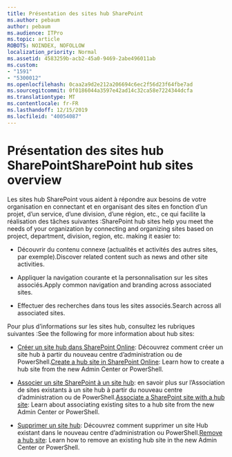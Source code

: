 ```yaml
---
title: Présentation des sites hub SharePoint
ms.author: pebaum
author: pebaum
ms.audience: ITPro
ms.topic: article
ROBOTS: NOINDEX, NOFOLLOW
localization_priority: Normal
ms.assetid: 4583259b-acb2-45a0-9469-2abe496011ab
ms.custom:
- "1591"
- "5300012"
ms.openlocfilehash: 0caa2a9d2e212a206694c6ec2f56d23f64fbe7ad
ms.sourcegitcommit: 0f0186044a3597e42ad14c32ca58e7224344dcfa
ms.translationtype: MT
ms.contentlocale: fr-FR
ms.lasthandoff: 12/15/2019
ms.locfileid: "40054087"
---
```

# <a name="sharepoint-hub-sites-overview"></a><span data-ttu-id="47375-102">Présentation des sites hub SharePoint</span><span class="sxs-lookup"><span data-stu-id="47375-102">SharePoint hub sites overview</span></span>

<span data-ttu-id="47375-103">Les sites hub SharePoint vous aident à répondre aux besoins de votre organisation en connectant et en organisant des sites en fonction d’un projet, d’un service, d’une division, d’une région, etc., ce qui facilite la réalisation des tâches suivantes :</span><span class="sxs-lookup"><span data-stu-id="47375-103">SharePoint hub sites help you meet the needs of your organization by connecting and organizing sites based on project, department, division, region, etc. making it easier to:</span></span>

- <span data-ttu-id="47375-104">Découvrir du contenu connexe (actualités et activités des autres sites, par exemple).</span><span class="sxs-lookup"><span data-stu-id="47375-104">Discover related content such as news and other site activities.</span></span>

- <span data-ttu-id="47375-105">Appliquer la navigation courante et la personnalisation sur les sites associés.</span><span class="sxs-lookup"><span data-stu-id="47375-105">Apply common navigation and branding across associated sites.</span></span> 

- <span data-ttu-id="47375-106">Effectuer des recherches dans tous les sites associés.</span><span class="sxs-lookup"><span data-stu-id="47375-106">Search across all associated sites.</span></span>

<span data-ttu-id="47375-107">Pour plus d’informations sur les sites hub, consultez les rubriques suivantes :</span><span class="sxs-lookup"><span data-stu-id="47375-107">See the following for more information about hub sites:</span></span>
- <span data-ttu-id="47375-108">[Créer un site hub dans SharePoint Online](https://docs.microsoft.com/sharepoint/create-hub-site): Découvrez comment créer un site hub à partir du nouveau centre d’administration ou de PowerShell.</span><span class="sxs-lookup"><span data-stu-id="47375-108">[Create a hub site in SharePoint Online](https://docs.microsoft.com/sharepoint/create-hub-site): Learn how to create a hub site from the new Admin Center or PowerShell.</span></span>

- <span data-ttu-id="47375-109">[Associer un site SharePoint à un site hub](https://support.office.com/article/associate-a-sharepoint-site-with-a-hub-site-ae0009fd-af04-4d3d-917d-88edb43efc05): en savoir plus sur l’Association de sites existants à un site hub à partir du nouveau centre d’administration ou de PowerShell.</span><span class="sxs-lookup"><span data-stu-id="47375-109">[Associate a SharePoint site with a hub site](https://support.office.com/article/associate-a-sharepoint-site-with-a-hub-site-ae0009fd-af04-4d3d-917d-88edb43efc05): Learn about associating existing sites to a hub site from the new Admin Center or PowerShell.</span></span>

- <span data-ttu-id="47375-110">[Supprimer un site hub](https://docs.microsoft.com/sharepoint/remove-hub-site): Découvrez comment supprimer un site Hub existant dans le nouveau centre d’administration ou PowerShell.</span><span class="sxs-lookup"><span data-stu-id="47375-110">[Remove a hub site](https://docs.microsoft.com/sharepoint/remove-hub-site): Learn how to remove an existing hub site in the new Admin Center or PowerShell.</span></span>

